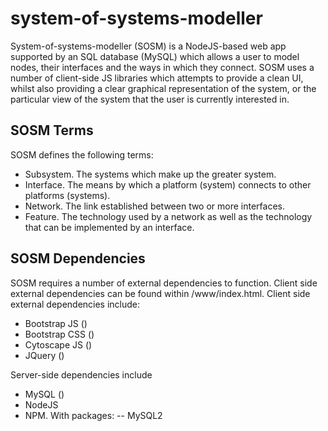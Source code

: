 # system-of-systems-modeller
System-of-systems-modeller (SOSM) is a NodeJS-based web app supported by an SQL database (MySQL) which allows a user to model nodes, their interfaces and the ways in which they connect. SOSM uses a number of client-side JS libraries which attempts to provide a clean UI, whilst also providing a clear graphical representation of the system, or the particular view of the system that the user is currently interested in.

## SOSM Terms
SOSM defines the following terms:
- Subsystem. The systems which make up the greater system.
- Interface. The means by which a platform (system) connects to other platforms (systems).
- Network. The link established between two or more interfaces.
- Feature. The technology used by a network as well as the technology that can be implemented by an interface.

## SOSM Dependencies
SOSM requires a number of external dependencies to function. Client side external dependencies can be found within /www/index.html. Client side external dependencies include:
- Bootstrap JS ()
- Bootstrap CSS ()
- Cytoscape JS ()
- JQuery ()

Server-side dependencies include
- MySQL ()
- NodeJS
- NPM. With packages:
-- MySQL2
